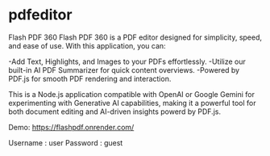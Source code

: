 # pdfeditor
Flash PDF 360
Flash PDF 360 is a PDF editor designed for simplicity, speed, and ease of use. With this application, you can:

-Add Text, Highlights, and Images to your PDFs effortlessly.
-Utilize our built-in AI PDF Summarizer for quick content overviews.
-Powered by PDF.js for smooth PDF rendering and interaction.

This is a Node.js application compatible with OpenAI or Google Gemini for experimenting with Generative AI capabilities, making it a powerful tool for both document editing and AI-driven insights powerd by PDF.js.

Demo: https://flashpdf.onrender.com/

Username : user
Password : guest
